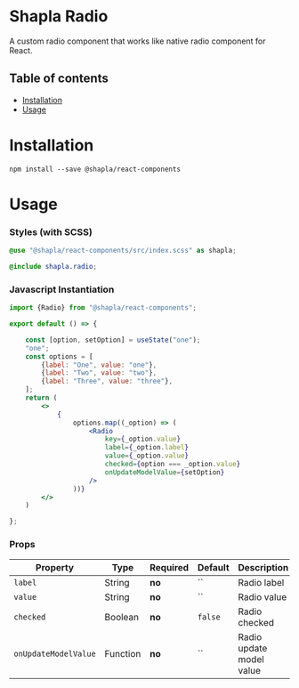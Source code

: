 # Shapla Radio

A custom radio component that works like native radio component for React.

## Table of contents

- [Installation](#installation)
- [Usage](#usage)

# Installation

```
npm install --save @shapla/react-components
```

# Usage

### Styles (with SCSS)

```scss
@use "@shapla/react-components/src/index.scss" as shapla;

@include shapla.radio;
```

### Javascript Instantiation

```jsx
import {Radio} from "@shapla/react-components";

export default () => {

    const [option, setOption] = useState("one");
    "one";
    const options = [
        {label: "One", value: "one"},
        {label: "Two", value: "two"},
        {label: "Three", value: "three"},
    ];
    return (
        <>
            {
                options.map((_option) => (
                    <Radio
                        key={_option.value}
                        label={_option.label}
                        value={_option.value}
                        checked={option === _option.value}
                        onUpdateModelValue={setOption}
                    />
                ))}
        </>
    )

};
```

### Props

| Property             | Type     | Required | Default | Description              |
|----------------------|----------|----------|---------|--------------------------|
| `label`              | String   | **no**   | ``      | Radio label              |
| `value`              | String   | **no**   | ``      | Radio value              |
| `checked`            | Boolean  | **no**   | `false` | Radio checked            |
| `onUpdateModelValue` | Function | **no**   | ``      | Radio update model value |